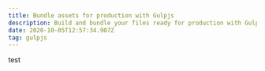 ```yaml
---
title: Bundle assets for production with Gulpjs
description: Build and bundle your files ready for production with Gulpjs
date: 2020-10-05T12:57:34.907Z
tag: gulpjs
---
```

test
